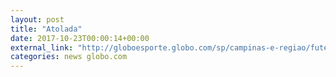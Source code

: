 ```yaml
---
layout: post
title: "Atolada"
date: 2017-10-23T00:00:14+00:00
external_link: "http://globoesporte.globo.com/sp/campinas-e-regiao/futebol/brasileirao-serie-a/jogo/22-10-2017/ponte-preta-avai/"
categories: news globo.com
---
```

